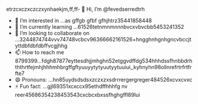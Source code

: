 etrzcxczxczczxynhaekjm,ff,ff- 👋 Hi, I’m @fevedserredtrh
- 👀 I’m interested in ...as gffgb gfbf gfhjhtrz35441858448
- 🌱 I’m currently learning ...61526tetnmnmnnnbvcxvbvcbb5453241352
- 💞️ I’m looking to collaborate on ...3244874744vvv74748vcbcv96366662161526+hngghnhgnhgncvbccjtyttdbfdbfdbffvcgjhhg
- 📫 How to reach me 8799399...fdgh87877eyttesdhjjmhghn52etggvdffdg534hhhdssfhnbbdrhththrtfejmhjhhhmhbrgffgftyuuyytytyuutyytuuiui,,kyhnyhn98ollnrefrtrfrtfrfte7
- 😄 Pronouns: ...hn85uydsdsdsxzczxzxsdrrrergergreger484526xcvxcvxc
- ⚡ Fun fact: ...gjl69351xcxccx95ethdffhhhfg
nv reer45686354238453543cxcbcxbxssfhghgffl89lui
<!---lk.256621drytgresdffwebfd45hgngff6gbfgfbhttyh589*515296hgf
fevedserred/fevedserred is a ✨ special ✨ reposisdftory because its `README.md` (this fi56le) appears on you52 GitHuasasb profivcgb 
bfdfvvfsdv
